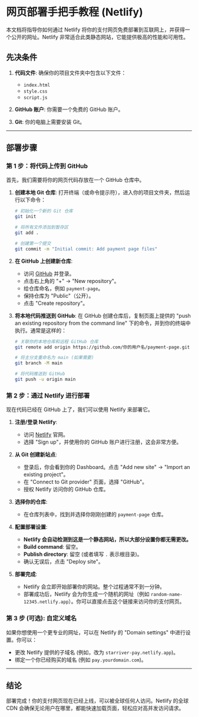 # 网页部署手把手教程 (Netlify)

本文档将指导你如何通过 Netlify 将你的支付网页免费部署到互联网上，并获得一个公开的网址。Netlify 非常适合此类静态网站，它能提供极高的性能和可用性。

## 先决条件

1.  **代码文件**: 确保你的项目文件夹中包含以下文件：
    *   `index.html`
    *   `style.css`
    *   `script.js`

2.  **GitHub 账户**: 你需要一个免费的 GitHub 账户。
3.  **Git**: 你的电脑上需要安装 Git。

---

## 部署步骤

### 第 1 步：将代码上传到 GitHub

首先，我们需要将你的网页代码存放在一个 GitHub 仓库中。

1.  **创建本地 Git 仓库**:
    打开终端（或命令提示符），进入你的项目文件夹，然后运行以下命令：
    ```bash
    # 初始化一个新的 Git 仓库
    git init

    # 将所有文件添加到暂存区
    git add .

    # 创建第一个提交
    git commit -m "Initial commit: Add payment page files"
    ```

2.  **在 GitHub 上创建新仓库**:
    *   访问 [GitHub](https://github.com) 并登录。
    *   点击右上角的 "+" -> "New repository"。
    *   给仓库命名，例如 `payment-page`。
    *   保持仓库为 "Public"（公开）。
    *   点击 "Create repository"。

3.  **将本地代码推送到 GitHub**:
    在 GitHub 创建仓库后，复制页面上提供的 "push an existing repository from the command line" 下的命令，并到你的终端中执行。通常是这样的：
    ```bash
    # 关联你的本地仓库和远程 GitHub 仓库
    git remote add origin https://github.com/你的用户名/payment-page.git

    # 将主分支重命名为 main (如果需要)
    git branch -M main

    # 将代码推送到 GitHub
    git push -u origin main
    ```

### 第 2 步：通过 Netlify 进行部署

现在代码已经在 GitHub 上了，我们可以使用 Netlify 来部署它。

1.  **注册/登录 Netlify**:
    *   访问 [Netlify](https://www.netlify.com/) 官网。
    *   选择 "Sign up"，并使用你的 GitHub 账户进行注册，这会非常方便。

2.  **从 Git 创建新站点**:
    *   登录后，你会看到你的 Dashboard。点击 "Add new site" -> "Import an existing project"。
    *   在 "Connect to Git provider" 页面，选择 "GitHub"。
    *   授权 Netlify 访问你的 GitHub 仓库。

3.  **选择你的仓库**:
    *   在仓库列表中，找到并选择你刚刚创建的 `payment-page` 仓库。

4.  **配置部署设置**:
    *   **Netlify 会自动检测到这是一个静态网站，所以大部分设置你都无需更改。**
    *   **Build command**: 留空。
    *   **Publish directory**: 留空 (或者填写 `.` 表示根目录)。
    *   确认无误后，点击 "Deploy site"。

5.  **部署完成**:
    *   Netlify 会立即开始部署你的网站。整个过程通常不到一分钟。
    *   部署成功后，Netlify 会为你生成一个随机的网址（例如 `random-name-12345.netlify.app`）。你可以直接点击这个链接来访问你的支付网页。

### 第 3 步 (可选): 自定义域名

如果你想使用一个更专业的网址，可以在 Netlify 的 "Domain settings" 中进行设置。你可以：
*   更改 Netlify 提供的子域名 (例如，改为 `starriver-pay.netlify.app`)。
*   绑定一个你已经购买的域名 (例如 `pay.yourdomain.com`)。

---

## 结论

部署完成！你的支付网页现在已经上线，可以被全球任何人访问。Netlify 的全球 CDN 会确保无论用户在哪里，都能快速加载页面，轻松应对高并发访问请求。 